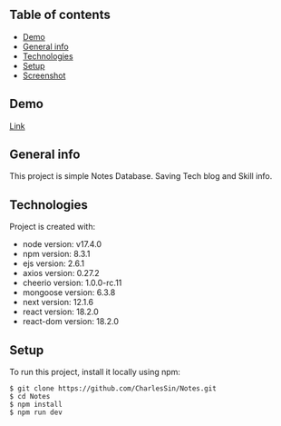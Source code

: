 ## Table of contents

- [Demo](#project-url)
- [General info](#general-info)
- [Technologies](#technologies)
- [Setup](#setup)
- [Screenshot](#screenshot)

## Demo
[Link](https://charles-favorite.vercel.app)
## General info

This project is simple Notes Database.
Saving Tech blog and Skill info.

## Technologies

Project is created with:

- node version: v17.4.0
- npm version: 8.3.1
- ejs version: 2.6.1
- axios version: 0.27.2
- cheerio version: 1.0.0-rc.11
- mongoose version: 6.3.8
- next version: 12.1.6
- react version: 18.2.0
- react-dom version: 18.2.0

## Setup

To run this project, install it locally using npm:

```
$ git clone https://github.com/CharlesSin/Notes.git
$ cd Notes
$ npm install
$ npm run dev
```
